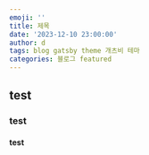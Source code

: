 ```yaml
---
emoji: ''
title: 제목
date: '2023-12-10 23:00:00'
author: d
tags: blog gatsby theme 개츠비 테마
categories: 블로그 featured
---
```


## test
### test
#### test


